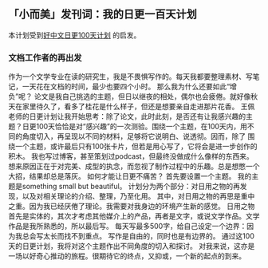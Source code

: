 ## 「小而美」发刊词：我的日更一百天计划
本计划受到[好中文日更100天计划](https://haozhongwen.com/post/2020-10-16-daily-updating-in-100days/) 的启发。
### 文档工作者的再出发
作为一个文学专业在读的研究生，我是不畏惧写作的。每天我都要整理素材、写笔记，一天花在文档的时间，最少也要四个小时。
那么我为什么还要如此“增负”呢？
论文是我自己挑选的主题，但日以继夜的相处，偶尔也会疲倦。就好像秋天在家里待久了，看多了桂花是什么样子，但还是想要亲自走进那片花香。
王佩老师的日更计划让我开始思考：除了论文，此时此刻，是否还有让我感兴趣的主题？日更100天恰恰是对“感兴趣”的一次测验。围绕一个主题，在100天内，用不同的角度切入，再呈现以不同的材料，足够将它说明白、说透彻。因而，除了
围绕一个主题，或许最后只有100张卡片，但若是用心写了，它将会是进一步创作的积木。
我也写过博客，甚至策划过podcast，但最终没做成什么像样的东西来。
想来原因正在于对完美、成型的执念，而忽视了制作过程中的乐趣。总是想憋一个大招，结果却总是落灰。
如何才能让日更不痛苦？
首先要设置一个主题。
我的主题是something small but beautiful。
计划分为两个部分：对日用之物的再发现，以及对相关理论的介绍、整理，乃至化用。
其中，对日用之物的再思是重中之重。因为我已经厌倦了理论。我需要对我身边的环境产生新的感觉。
日用之物首先是实体的，其次才考虑其他媒介上的产品，再者是文字，或说文学作品。文学作品是我所熟悉的，所以最后写。
每天写最多500字，给自己设定一个边界：因为我总会写太长而找不到重点。
写作是自由的，同时也是有边界的。
通过这100天的日更计划，我将对这个主题作出不同角度的切入和探讨。
对我来说，这亦是一场以好奇心推动的旅程。很期待它的终点，又抑或，一个新的起点的到来。

